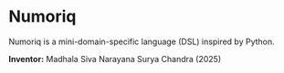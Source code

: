 # Numoriq
Numoriq is a mini-domain-specific language (DSL) inspired by Python.


**Inventor:** Madhala Siva Narayana Surya Chandra (2025)
